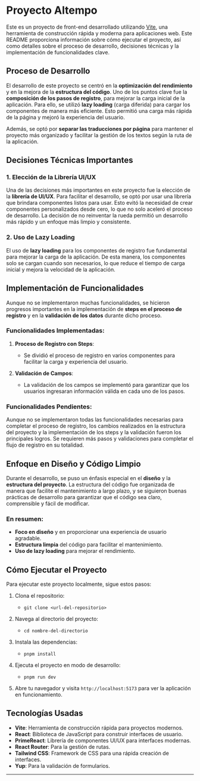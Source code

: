 # Proyecto Altempo

Este es un proyecto de front-end desarrollado utilizando [Vite](https://vitejs.dev/), una herramienta de construcción rápida y moderna para aplicaciones web. Este README proporciona información sobre cómo ejecutar el proyecto, así como detalles sobre el proceso de desarrollo, decisiones técnicas y la implementación de funcionalidades clave.

## Proceso de Desarrollo

El desarrollo de este proyecto se centró en la **optimización del rendimiento** y en la mejora de la **estructura del código**. Uno de los puntos clave fue la **composición de los pasos de registro**, para mejorar la carga inicial de la aplicación. Para ello, se utilizó **lazy loading** (carga diferida) para cargar los componentes de manera más eficiente. Esto permitió una carga más rápida de la página y mejoró la experiencia del usuario.

Además, se optó por **separar las traducciones por página** para mantener el proyecto más organizado y facilitar la gestión de los textos según la ruta de la aplicación.

## Decisiones Técnicas Importantes

### 1. **Elección de la Librería UI/UX**

Una de las decisiones más importantes en este proyecto fue la elección de la **librería de UI/UX**. Para facilitar el desarrollo, se optó por usar una librería que brindara componentes listos para usar. Esto evitó la necesidad de crear componentes personalizados desde cero, lo que no solo aceleró el proceso de desarrollo. La decisión de no reinventar la rueda permitió un desarrollo más rápido y un enfoque más limpio y consistente.

### 2. **Uso de Lazy Loading**

El uso de **lazy loading** para los componentes de registro fue fundamental para mejorar la carga de la aplicación. De esta manera, los componentes solo se cargan cuando son necesarios, lo que reduce el tiempo de carga inicial y mejora la velocidad de la aplicación.

## Implementación de Funcionalidades

Aunque no se implementaron muchas funcionalidades, se hicieron progresos importantes en la implementación de **steps en el proceso de registro** y en la **validación de los datos** durante dicho proceso.

### Funcionalidades Implementadas:

1. **Proceso de Registro con Steps**: 
   - Se dividió el proceso de registro en varios componentes para facilitar la carga y experiencia del usuario. 

2. **Validación de Campos**: 
   - La validación de los campos se implementó para garantizar que los usuarios ingresaran información válida en cada uno de los pasos.

### Funcionalidades Pendientes:

Aunque no se implementaron todas las funcionalidades necesarias para completar el proceso de registro, los cambios realizados en la estructura del proyecto y la implementación de los steps y la validación fueron los principales logros. Se requieren más pasos y validaciones para completar el flujo de registro en su totalidad.

## Enfoque en Diseño y Código Limpio

Durante el desarrollo, se puso un énfasis especial en el **diseño** y la **estructura del proyecto**. La estructura del código fue organizada de manera que facilite el mantenimiento a largo plazo, y se siguieron buenas prácticas de desarrollo para garantizar que el código sea claro, comprensible y fácil de modificar.

### En resumen:

- **Foco en diseño** y en proporcionar una experiencia de usuario agradable.
- **Estructura limpia** del código para facilitar el mantenimiento.
- **Uso de lazy loading** para mejorar el rendimiento.


## Cómo Ejecutar el Proyecto

Para ejecutar este proyecto localmente, sigue estos pasos:

1. Clona el repositorio:
   - `git clone <url-del-repositorio>`

2. Navega al directorio del proyecto:
   - `cd nombre-del-directorio`

3. Instala las dependencias:
   - `pnpm install`

4. Ejecuta el proyecto en modo de desarrollo:
   - `pnpm run dev`

5. Abre tu navegador y visita `http://localhost:5173` para ver la aplicación en funcionamiento.

## Tecnologías Usadas

- **Vite**: Herramienta de construcción rápida para proyectos modernos.
- **React**: Biblioteca de JavaScript para construir interfaces de usuario.
- **PrimeReact**: Librería de componentes UI/UX para interfaces modernas.
- **React Router**: Para la gestión de rutas.
- **Tailwind CSS**: Framework de CSS para una rápida creación de interfaces.
- **Yup**: Para la validación de formularios.

---
